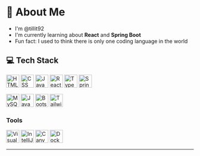 

<!--
**tillit92/tillit92** is a ✨ _special_ ✨ repository because its `README.md` (this file) appears on your GitHub profile.

Here are some ideas to get you started:

- 🔭 I’m currently working on ...
- 🌱 I’m currently learning ...
- 👯 I’m looking to collaborate on ...
- 🤔 I’m looking for help with ...
- 💬 Ask me about ...
- 📫 How to reach me: ...
- 😄 Pronouns: ...
- ⚡ Fun fact: ...
-->

# 👀 About Me
-  I'm @tillit92
-  I'm currently learning about **React** and **Spring Boot**
-  Fun fact: I used to think there is only one coding language in the world 

## 💻 Tech Stack
 
 <img 
    src="https://img.shields.io/badge/HTML5-E34F26?logo=html5&logoColor=white&style=for-the-badge" 
    alt="HTML" 
    height="35"
/>
<img 
    src="https://img.shields.io/badge/CSS3-1572B6?logo=css3&logoColor=white&style=for-the-badge" 
    alt="CSS" 
    height="35"
/>
<img 
    src="https://img.shields.io/badge/JavaScript-F7DF1E?logo=javascript&logoColor=black&style=for-the-badge" 
    alt="JavaScript" 
    height="35"
/>
<img
    src="https://img.shields.io/badge/React-61DAFB?logo=react&logoColor=black&style=for-the-badge"
    alt="React"
    height="35"
/>
<img
    src="https://img.shields.io/badge/TypeScript-3178C6?logo=typescript&logoColor=fff&style=for-the-badge"
    alt="TypeScript"
    height="35"
/>
<img
    src="https://img.shields.io/badge/Spring%20Boot-6DB33F?logo=springboot&logoColor=fff&style=for-the-badge"
    alt="Spring Boot"
    height="35"
/>

<img
    src="https://img.shields.io/badge/MySQL-4479A1?logo=mysql&logoColor=white&style=for-the-badge"
    alt="MySQL"
    height="35"
/>
<img
    src="https://img.shields.io/badge/Java-007396?logo=openjdk&logoColor=white&style=for-the-badge"
    alt="Java"
    height="35"
/>
<img
    src="https://img.shields.io/badge/Bootstrap-7952B3?logo=bootstrap&logoColor=fff&style=for-the-badge"
    alt="Bootstrap"
    height="35"
/>
<img
    src="https://img.shields.io/badge/Tailwind%20CSS-%2338B2AC.svg?logo=tailwind-css&logoColor=white&style=for-the-badge"
    alt="Tailwind"
    height="35"
/>

### Tools

<img
    src="https://img.shields.io/badge/Visual%20Studio%20Code-007ACC?logo=visual-studio-code&logoColor=white&style=for-the-badge"
    alt="Visual Studio Code"
    height="35"
/>
<img
    src="https://img.shields.io/badge/IntelliJ%20IDEA-000000?logo=intellij-idea&logoColor=white&style=for-the-badge"
    alt="IntelliJ IDEA"
    height="35"
/>
<img
    src="https://img.shields.io/badge/Canva-00C4CC?logo=canva&logoColor=white&style=for-the-badge"
    alt="Canva"
    height="35"
/>
<img
    src="https://img.shields.io/badge/Docker-2496ED?logo=docker&logoColor=fff&style=for-the-badge"
    alt="Docker"
    height="35"
/>






---
